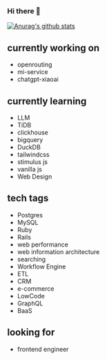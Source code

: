 ### Hi there 👋

[![Anurag's github stats](https://github-readme-stats.vercel.app/api?username=hooopo&count_private=true&show_icons=true&theme=radical)](https://github.com/anuraghazra/github-readme-stats)

<!--
**hooopo/hooopo** is a ✨ _special_ ✨ repository because its `README.md` (this file) appears on your GitHub profile.

Here are some ideas to get you started:

- 🔭 I’m currently working on ...
- 🌱 I’m currently learning ...
- 👯 I’m looking to collaborate on ...
- 🤔 I’m looking for help with ...
- 💬 Ask me about ...
- 📫 How to reach me: ...
- 😄 Pronouns: ...
- ⚡ Fun fact: ...
-->

## currently working on

* openrouting
* mi-service
* chatgpt-xiaoai

## currently learning

* LLM
* TiDB
* clickhouse
* bigquery
* DuckDB
* tailwindcss
* stimulus js
* vanilla js
* Web Design

## tech tags

* Postgres
* MySQL
* Ruby
* Rails
* web performance
* web information architecture
* searching
* Workflow Engine
* ETL
* CRM
* e-commerce
* LowCode
* GraphQL
* BaaS

## looking for

* frontend engineer
